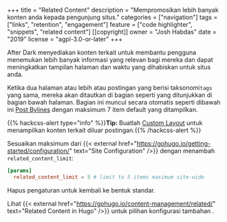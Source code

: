 +++
title = "Related Content"
description = "Mempromosikan lebih banyak konten anda kepada pengunjung situs."
categories = ["navigation"]
tags = ["links", "retention", "engagement"]
feature = ["code highlighter", "snippets", "related content"]
[[copyright]]
  owner = "Josh Habdas"
  date = "2019"
  license = "agpl-3.0-or-later"
+++

After Dark menyediakan konten terkait untuk membantu pengguna menemukan lebih banyak informasi yang relevan bagi mereka dan dapat meningkatkan tampilan halaman dan waktu yang dihabiskan untuk situs anda.

Ketika dua halaman atau lebih atau postingan yang berisi taksonomi`tags` yang sama, mereka akan ditautkan di bagian seperti yang ditunjukkan di bagian bawah halaman. Bagian ini muncul secara otomatis seperti dibawah ini [Post Bylines](../post-bylines) dengan maksimum 7 item default yang ditampilkan.

{{% hackcss-alert type="info" %}}**Tip:** Buatlah [Custom Layout](/feature/custom-layouts) untuk menampilkan konten terkait diluar postingan.{{% /hackcss-alert %}}

Sesuaikan maksimum dari {{< external href="https://gohugo.io/getting-started/configuration/" text="Site Configuration" />}} dengan menambah `related_content_limit`:

```toml
[params]
  related_content_limit = 5 # limit to 5 items maximum site-wide
```

Hapus pengaturan untuk kembali ke bentuk standar.

Lihat {{< external href="https://gohugo.io/content-management/related/" text="Related Content in Hugo" />}} untuk pilihan konfigurasi tambahan .

